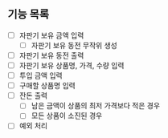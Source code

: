 ## 기능 목록
- [ ] 자판기 보유 금액 입력
  - [ ] 자판기 보유 동전 무작위 생성
- [ ] 자판기 보유 동전 출력
- [ ] 자판기 보유 상품명, 가격, 수량 입력
- [ ] 투입 금액 입력
- [ ] 구매할 상품명 입력
- [ ] 잔돈 출력
  - [ ] 남은 금액이 상품의 최저 가격보다 적은 경우
  - [ ] 모든 상품이 소진된 경우
- [ ] 예외 처리